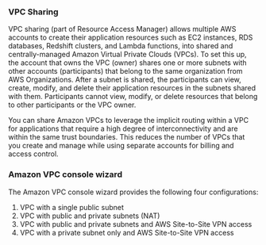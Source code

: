 ### VPC Sharing
VPC sharing (part of Resource Access Manager) allows multiple AWS accounts to create their application resources such as EC2 instances, RDS databases, Redshift clusters, and Lambda functions, into shared and centrally-managed Amazon Virtual Private Clouds (VPCs). To set this up, the account that owns the VPC (owner) shares one or more subnets with other accounts (participants) that belong to the same organization from AWS Organizations. After a subnet is shared, the participants can view, create, modify, and delete their application resources in the subnets shared with them. Participants cannot view, modify, or delete resources that belong to other participants or the VPC owner.

You can share Amazon VPCs to leverage the implicit routing within a VPC for applications that require a high degree of interconnectivity and are within the same trust boundaries. This reduces the number of VPCs that you create and manage while using separate accounts for billing and access control.

### Amazon VPC console wizard
The Amazon VPC console wizard provides the following four configurations:

1. VPC with a single public subnet
2. VPC with public and private subnets (NAT)
3. VPC with public and private subnets and AWS Site-to-Site VPN access
4. VPC with a private subnet only and AWS Site-to-Site VPN access